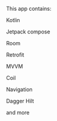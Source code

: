 This app contains:

Kotlin

Jetpack compose

Room

Retrofit

MVVM

Coil 

Navigation 

Dagger Hilt 

and more
